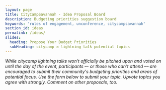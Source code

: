 ```yaml
---
layout: page
title: CityCampSavannah - Idea Proposal Board
description: Budgeting priorities suggestion board
keywords: 'rules of engagement, unconference, citycampsavannah'
section_id: ideas
permalink: /ideas/
slides:
  heading: Propose Your Budget Priorities
  subHeading: citycamp ⚖️ lightning talk potential topics
---
```


<em>While citycamp lightning talks won't officially be pitched upon and voted on until the day of the event, participants –- or those who can't attend –– are encouraged to submit their community's budgeting priorities and areas of potential focus. Use the form below to submit your topic. Upvote topics you agree with strongly. Comment on other proposals, too. </em>

<div data-canny />
<script>!function(w,d,i,s){function l(){if(!d.getElementById(i)){var f=d.getElementsByTagName(s)[0],e=d.createElement(s);e.type="text/javascript",e.async=!0,e.src="https://canny.io/sdk.js",f.parentNode.insertBefore(e,f)}}if("function"!=typeof w.Canny){var c=function(){c.q.push(arguments)};c.q=[],w.Canny=c,"complete"===d.readyState?l():w.attachEvent?w.attachEvent("onload",l):w.addEventListener("load",l,!1)}}(window,document,"canny-jssdk","script");</script>
<script>
  Canny('render', {
    boardToken: '0abd95ec-bbf3-1577-6749-f134b35f1136',
    basePath: null, 
    ssoToken: null, // See step 3
  });
</script>
